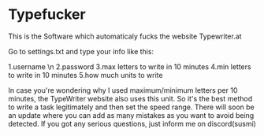 # Typefucker
This is the Software which automaticaly fucks the website Typewriter.at

Go to settings.txt and type your info like this:

1.username \n
2.password
3.max letters to write in 10 minutes
4.min letters to write in 10 minutes
5.how much units to write

In case you're wondering why I used maximum/minimum letters per 10 minutes, the TypeWriter website also uses this unit. So it's the best method to write a task legitimately and then set the speed range.
There will soon be an update where you can add as many mistakes as you want to avoid being detected. If you got any serious questions, just inform me on discord(susmi)

